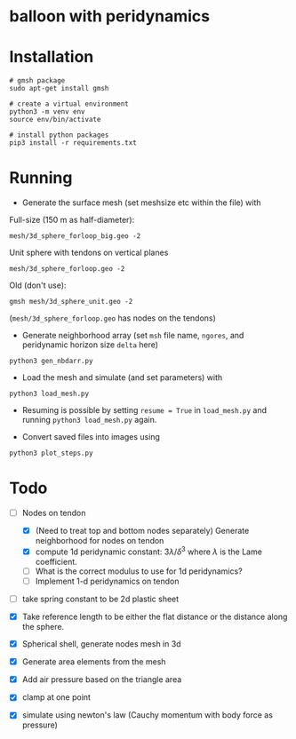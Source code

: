 # balloon with peridynamics

# Installation
```
# gmsh package
sudo apt-get install gmsh

# create a virtual environment
python3 -m venv env
source env/bin/activate

# install python packages
pip3 install -r requirements.txt
```

# Running

- Generate the surface mesh (set meshsize etc within the file) with

Full-size (150 m as half-diameter):
```
mesh/3d_sphere_forloop_big.geo -2 
```

Unit sphere with tendons on vertical planes
```
mesh/3d_sphere_forloop.geo -2
```

Old (don't use):
```
gmsh mesh/3d_sphere_unit.geo -2
```
(`mesh/3d_sphere_forloop.geo` has nodes on the tendons)

- Generate neighborhood array (set `msh` file name, `ngores`, and peridynamic horizon size `delta` here)
```
python3 gen_nbdarr.py
```
* Load the mesh and simulate (and set parameters) with 
```
python3 load_mesh.py
```
- Resuming is possible by setting `resume = True` in `load_mesh.py` and running `python3 load_mesh.py` again.

- Convert saved files into images using
```
python3 plot_steps.py
```

# Todo
- [ ] Nodes on tendon
	- [x] (Need to treat top and bottom nodes separately) Generate neighborhood for nodes on tendon
	- [x] compute 1d peridynamic constant: $3 \lambda/ \delta^3$ where $\lambda$ is the Lame coefficient.
	- [ ] What is the correct modulus to use for 1d peridynamics?
	- [ ] Implement 1-d peridynamics on tendon

- [ ] take spring constant to be 2d plastic sheet

- [x] Take reference length to be either the flat distance or the distance along the sphere.
- [x] Spherical shell, generate nodes mesh in 3d
- [x] Generate area elements from the mesh
- [x] Add air pressure based on the triangle area
- [x] clamp at one point
- [x] simulate using newton's law (Cauchy momentum with body force as pressure) 
